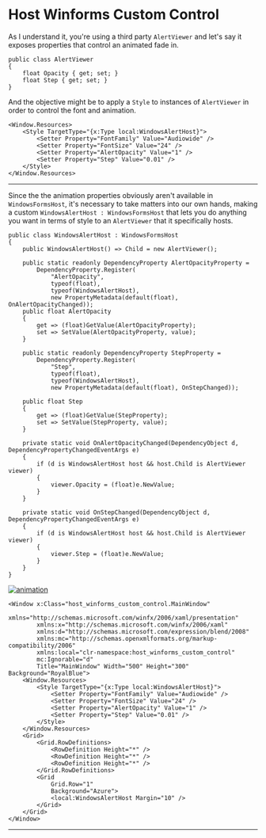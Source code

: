 # Host Winforms Custom Control

As I understand it, you're using a third party `AlertViewer` and let's say it exposes properties that control an animated fade in. 

```
public class AlertViewer
{
    float Opacity { get; set; }
    float Step { get; set; }
}
```

And the objective might be to apply a `Style` to instances of `AlertViewer` in order to control the font and animation.


```
<Window.Resources>
    <Style TargetType="{x:Type local:WindowsAlertHost}">
        <Setter Property="FontFamily" Value="Audiowide" />
        <Setter Property="FontSize" Value="24" />
        <Setter Property="AlertOpacity" Value="1" />
        <Setter Property="Step" Value="0.01" />
    </Style>
</Window.Resources>
```
___

Since the the animation properties obviously aren't available in `WindowsFormsHost`, it's necessary to take matters into our own hands, making a custom `WindowsAlertHost : WindowsFormsHost` that lets you do anything you want in terms of style to an `AlertViewer` that it specifically hosts.

```
public class WindowsAlertHost : WindowsFormsHost
{
    public WindowsAlertHost() => Child = new AlertViewer();

    public static readonly DependencyProperty AlertOpacityProperty =
        DependencyProperty.Register(
            "AlertOpacity",
            typeof(float),
            typeof(WindowsAlertHost),
            new PropertyMetadata(default(float), OnAlertOpacityChanged));
    public float AlertOpacity
    {
        get => (float)GetValue(AlertOpacityProperty);
        set => SetValue(AlertOpacityProperty, value);
    }

    public static readonly DependencyProperty StepProperty =
        DependencyProperty.Register(
            "Step",
            typeof(float),
            typeof(WindowsAlertHost),
            new PropertyMetadata(default(float), OnStepChanged));

    public float Step
    {
        get => (float)GetValue(StepProperty);
        set => SetValue(StepProperty, value);
    }

    private static void OnAlertOpacityChanged(DependencyObject d, DependencyPropertyChangedEventArgs e)
    {
        if (d is WindowsAlertHost host && host.Child is AlertViewer viewer)
        {
            viewer.Opacity = (float)e.NewValue;
        }
    }

    private static void OnStepChanged(DependencyObject d, DependencyPropertyChangedEventArgs e)
    {
        if (d is WindowsAlertHost host && host.Child is AlertViewer viewer)
        {
            viewer.Step = (float)e.NewValue;
        }
    }
}
```
[![animation][1]][1]

```
<Window x:Class="host_winforms_custom_control.MainWindow"
        xmlns="http://schemas.microsoft.com/winfx/2006/xaml/presentation"
        xmlns:x="http://schemas.microsoft.com/winfx/2006/xaml"
        xmlns:d="http://schemas.microsoft.com/expression/blend/2008"
        xmlns:mc="http://schemas.openxmlformats.org/markup-compatibility/2006"
        xmlns:local="clr-namespace:host_winforms_custom_control"
        mc:Ignorable="d"
        Title="MainWindow" Width="500" Height="300" Background="RoyalBlue">
    <Window.Resources>
        <Style TargetType="{x:Type local:WindowsAlertHost}">
            <Setter Property="FontFamily" Value="Audiowide" />
            <Setter Property="FontSize" Value="24" />
            <Setter Property="AlertOpacity" Value="1" />
            <Setter Property="Step" Value="0.01" />
        </Style>
    </Window.Resources>
    <Grid>
        <Grid.RowDefinitions>
            <RowDefinition Height="*" />
            <RowDefinition Height="*" />
            <RowDefinition Height="*" />
        </Grid.RowDefinitions>
        <Grid 
            Grid.Row="1"
            Background="Azure">
            <local:WindowsAlertHost Margin="10" />
        </Grid>
    </Grid>
</Window>
```
___



  [1]: https://i.stack.imgur.com/IJ1JX.png